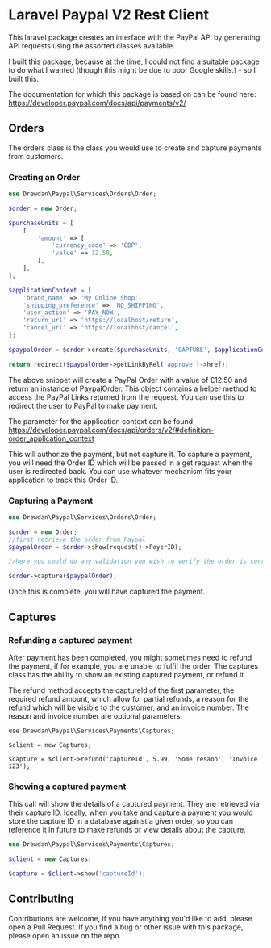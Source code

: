 # Laravel Paypal V2 Rest Client

This laravel package creates an interface with the PayPal API by generating API requests using the assorted classes
available.

I built this package, because at the time, I could not find a suitable package to do what I wanted (though this might be
due to poor Google skills.) - so I built this.

The documentation for which this package is based on can be found here: https://developer.paypal.com/docs/api/payments/v2/

## Orders

The orders class is the class you would use to create and capture payments from customers.

### Creating an Order

```PHP
use Drewdan\Paypal\Services\Orders\Order;

$order = new Order;

$purchaseUnits = [
	[
		'amount' => [
		    'currency_code' => 'GBP',
		    'value' => 12.50,
	    ],
    ],
];

$applicationContext = [
    'brand_name' => 'My Online Shop',
    'shipping_preference' => 'NO_SHIPPING',
    'user_action' => 'PAY_NOW',
    'return_url' => 'https://localhost/return',
    'cancel_url' => 'https://localhost/cancel',
];

$paypalOrder = $order->create($purchaseUnits, 'CAPTURE', $applicationContext);

return redirect($paypalOrder->getLinkByRel('approve')->href);
```

The above snippet will create a PayPal Order with a value of £12.50 and return an instance of PaypalOrder. This object
contains a helper method to access the PayPal Links returned from the request. You can use this to redirect the user to
PayPal to make payment.

The parameter for the application context can be
found https://developer.paypal.com/docs/api/orders/v2/#definition-order_application_context

This will authorize the payment, but not capture it. To capture a payment, you will need the Order ID which will be
passed in a get request when the user is redirected back. You can use whatever mechanism fits your application to track
this Order ID.

### Capturing a Payment

```PHP
use Drewdan\Paypal\Services\Orders\Order;

$order = new Order;
//first retrieve the order from Paypal
$paypalOrder = $order->show(request()->PayerID);

//here you could do any validation you wish to verify the order is correct, checking the order amount etc before capturing the payment

$order->capture($paypalOrder);
```

Once this is complete, you will have captured the payment.

## Captures

### Refunding a captured payment

After payment has been completed, you might sometimes need to refund the payment, if for example, you are unable to
fulfil the order. The captures class has the ability to show an existing captured payment, or refund it.

The refund method accepts the captureId of the first parameter, the required refund amount, which allow for partial
refunds, a reason for the refund which will be visible to the customer, and an invoice number. The reason and invoice
number are optional parameters.

```injectablephp
use Drewdan\Paypal\Services\Payments\Captures;

$client = new Captures;

$capture = $client->refund('captureId', 5.99, 'Some resaon', 'Invoice 123');
```

### Showing a captured payment

This call will show the details of a captured payment. They are retrieved via their capture ID. Ideally, when you 
take and capture a payment you would store the capture ID in a database against a given order, so you can reference
it in future to make refunds or view details about the capture.

```PHP
use Drewdan\Paypal\Services\Payments\Captures;

$client = new Captures;

$capture = $client->show('captureId');

```

## Contributing

Contributions are welcome, if you have anything you'd like to add, please open a Pull Request. If you find a bug or 
other issue with this package, please open an issue on the repo.

